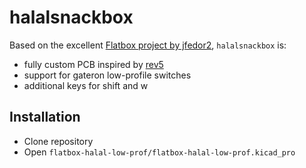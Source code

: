 # halalsnackbox

Based on the excellent [Flatbox project by jfedor2](https://github.com/jfedor2/flatbox), `halalsnackbox` is:
* fully custom PCB inspired by [rev5](https://github.com/jfedor2/flatbox/tree/master/hardware-rev5)
* support for gateron low-profile switches
* additional keys for shift and w

## Installation

* Clone repository
* Open `flatbox-halal-low-prof/flatbox-halal-low-prof.kicad_pro`


